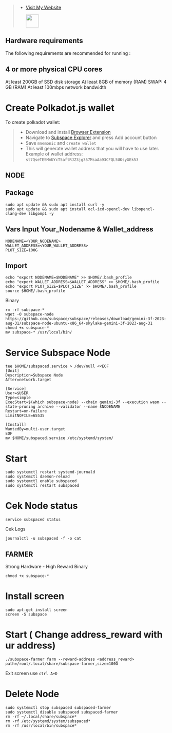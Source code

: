 >- [Visit My Website](https://alfonova.app)<p><img height="40" src="https://raw.githubusercontent.com/Agus1224/NODE_TESTNET/main/arpgr-1srhe-001.ico"></p>
<p align="center">

## Hardware requirements
The following requirements are recommended for running :

## 4 or more physical CPU cores
At least 200GB of SSD disk storage
At least 8GB of memory (RAM)
SWAP: 4 GB (RAM)
At least 100mbps network bandwidth

# Create Polkadot.js wallet
To create polkadot wallet:

>- Download and install [Browser Extension](https://polkadot.js.org/extension)
>- Navigate to [Subspace Explorer](https://polkadot.js.org/apps/?rpc=wss%3A%2F%2Frpc-0.gemini-3f.subspace.network%2Fws#/accounts) and press Add account button
>- Save `mnemonic` and `create wallet`
>- This will generate wallet address that you will have to use later. Example of wallet address: `st7QseTESMmUYcT5aftRJZ3jg357MsaAa93CFQL5UKsyGEk53`

## NODE
## Package
```
sudo apt update && sudo apt install curl -y
sudo apt update && sudo apt install ocl-icd-opencl-dev libopencl-clang-dev libgomp1 -y
```


## Vars Input Your_Nodename & Wallet_address
```
NODENAME=<YOUR_NODENAME>
WALLET_ADDRESS=<YOUR_WALLET_ADDRESS>
PLOT_SIZE=100G
```


## Import

```
echo "export NODENAME=$NODENAME" >> $HOME/.bash_profile
echo "export WALLET_ADDRESS=$WALLET_ADDRESS" >> $HOME/.bash_profile
echo "export PLOT_SIZE=$PLOT_SIZE" >> $HOME/.bash_profile
source $HOME/.bash_profile
```

Binary
```cd $HOME
rm -rf subspace-*
wget -O subspace-node https://github.com/subspace/subspace/releases/download/gemini-3f-2023-aug-31/subspace-node-ubuntu-x86_64-skylake-gemini-3f-2023-aug-31
chmod +x subspace-*
mv subspace-* /usr/local/bin/
```

# Service Subspace Node

```
tee $HOME/subspaced.service > /dev/null <<EOF
[Unit]
Description=Subspace Node
After=network.target

[Service]
User=$USER
Type=simple
ExecStart=$(which subspace-node) --chain gemini-3f --execution wasm --state-pruning archive --validator --name $NODENAME
Restart=on-failure
LimitNOFILE=65535

[Install]
WantedBy=multi-user.target
EOF
mv $HOME/subspaced.service /etc/systemd/system/
```

# Start
```
sudo systemctl restart systemd-journald
sudo systemctl daemon-reload
sudo systemctl enable subspaced
sudo systemctl restart subspaced
```

# Cek Node status
```
service subspaced status
```
Cek Logs
```
journalctl -u subspaced -f -o cat
```
## FARMER
Strong Hardware - High Reward
Binary

```wget -O subspace-farmer https://github.com/subspace/subspace/releases/download/gemini-3f-2023-aug-31/subspace-farmer-ubuntu-x86_64-skylake-gemini-3f-2023-aug-31
chmod +x subspace-*
```

# Install screen
```
sudo apt-get install screen
screen -S subspace
```
# Start ( Change address_reward with ur address)
```
./subspace-farmer farm --reward-address <address_reward> path=/root/.local/share/subspace-farmer,size=100G
```
Exit screen use `ctrl A+D`

# Delete Node
```
sudo systemctl stop subspaced subspaced-farmer
sudo systemctl disable subspaced subspaced-farmer
rm -rf ~/.local/share/subspace*
rm -rf /etc/systemd/system/subspaced*
rm -rf /usr/local/bin/subspace*
```
